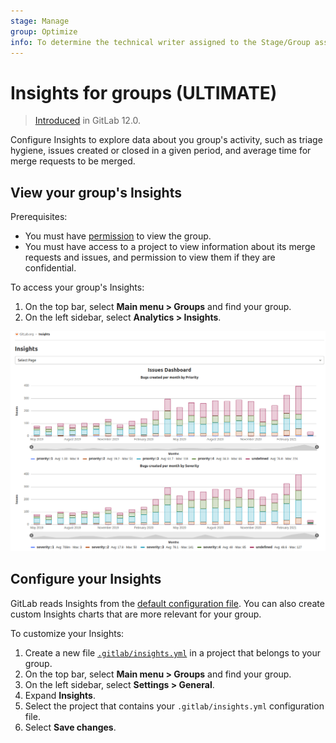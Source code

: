 ```yaml
---
stage: Manage
group: Optimize
info: To determine the technical writer assigned to the Stage/Group associated with this page, see https://about.gitlab.com/handbook/product/ux/technical-writing/#assignments
---
```


# Insights for groups **(ULTIMATE)**

> [Introduced](https://gitlab.com/groups/gitlab-org/-/epics/725) in GitLab 12.0.

Configure Insights to explore data about you group's activity, such as
triage hygiene, issues created or closed in a given period, and average time for merge
requests to be merged.

## View your group's Insights

Prerequisites:

- You must have [permission](../../permissions.md#group-members-permissions) to view the group.
- You must have access to a project to view information about its merge requests and issues,
  and permission to view them if they are confidential.

To access your group's Insights:

1. On the top bar, select **Main menu > Groups** and find your group.
1. On the left sidebar, select **Analytics > Insights**.

![Insights example stacked bar chart](img/insights_example_stacked_bar_chart_v13_11.png)

## Configure your Insights

GitLab reads Insights from the
[default configuration file](https://gitlab.com/gitlab-org/gitlab/-/blob/master/ee/fixtures/insights/default.yml).
You can also create custom Insights charts that are more relevant for your group.

To customize your Insights:

1. Create a new file [`.gitlab/insights.yml`](../../project/insights/index.md#configure-project-insights)
in a project that belongs to your group.
1. On the top bar, select **Main menu > Groups** and find your group.
1. On the left sidebar, select **Settings > General**.
1. Expand **Insights**.
1. Select the project that contains your `.gitlab/insights.yml` configuration file.
1. Select **Save changes**.

<!-- ## Troubleshooting

Include any troubleshooting steps that you can foresee. If you know beforehand what issues
one might have when setting this up, or when something is changed, or on upgrading, it's
important to describe those, too. Think of things that may go wrong and include them here.
This is important to minimize requests for support, and to avoid doc comments with
questions that you know someone might ask.

Each scenario can be a third-level heading, e.g. `### Getting error message X`.
If you have none to add when creating a doc, leave this section in place
but commented out to help encourage others to add to it in the future. -->
